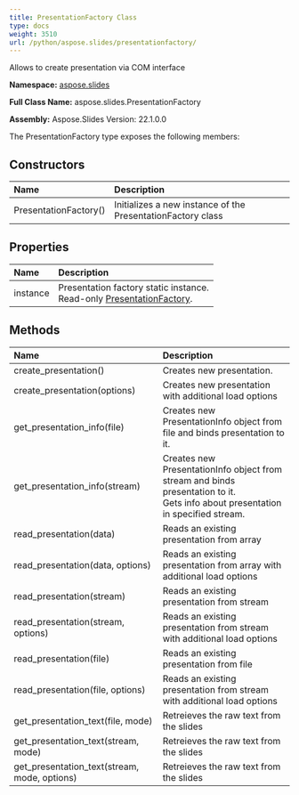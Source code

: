 ```yaml
---
title: PresentationFactory Class
type: docs
weight: 3510
url: /python/aspose.slides/presentationfactory/
---
```


Allows to create presentation via COM interface

**Namespace:** [aspose.slides](/python/aspose.slides/)

**Full Class Name:** aspose.slides.PresentationFactory

**Assembly:**  Aspose.Slides Version: 22.1.0.0

The PresentationFactory type exposes the following members:
## **Constructors**
|**Name**|**Description**|
| :- | :- |
|PresentationFactory()|Initializes a new instance of the PresentationFactory class|
## **Properties**
|**Name**|**Description**|
| :- | :- |
|instance|Presentation factory static instance.<br/>            Read-only [PresentationFactory](/python/aspose.slides/presentationfactory/).|
## **Methods**
|**Name**|**Description**|
| :- | :- |
|create_presentation()|Creates new presentation.|
|create_presentation(options)|Creates new presentation with additional load options|
|get_presentation_info(file)|Creates new PresentationInfo object from file and binds presentation to it.|
|get_presentation_info(stream)|Creates new PresentationInfo object from stream and binds presentation to it.<br/>            Gets info about presentation in specified stream.|
|read_presentation(data)|Reads an existing presentation from array|
|read_presentation(data, options)|Reads an existing presentation from array with additional load options|
|read_presentation(stream)|Reads an existing presentation from stream|
|read_presentation(stream, options)|Reads an existing presentation from stream with additional load options|
|read_presentation(file)|Reads an existing presentation from file|
|read_presentation(file, options)|Reads an existing presentation from stream with additional load options|
|get_presentation_text(file, mode)|Retreieves the raw text from the slides|
|get_presentation_text(stream, mode)|Retreieves the raw text from the slides|
|get_presentation_text(stream, mode, options)|Retreieves the raw text from the slides|
